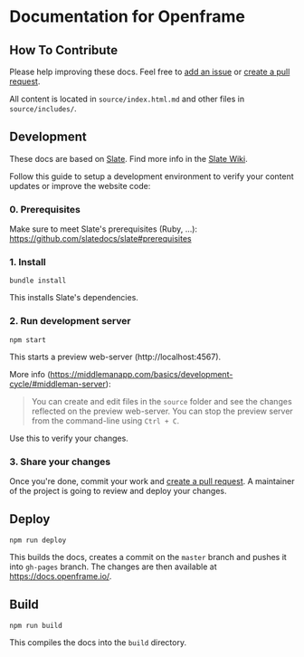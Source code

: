 # Documentation for Openframe

## How To Contribute

Please help improving these docs. Feel free to [add an issue](https://github.com/OpenframeProject/Openframe-Docs/issues) or [create a pull request](https://help.github.com/en/github/collaborating-with-issues-and-pull-requests/about-pull-requests).

All content is located in `source/index.html.md` and other files in `source/includes/`.

## Development

These docs are based on [Slate](https://github.com/slatedocs/slate). Find more info in the [Slate Wiki](https://github.com/slatedocs/slate/wiki).

Follow this guide to setup a development environment to verify your content updates or improve the website code:

### 0. Prerequisites

Make sure to meet Slate's prerequisites (Ruby, …): https://github.com/slatedocs/slate#prerequisites

### 1. Install

`bundle install`

This installs Slate's dependencies.

### 2. Run development server

`npm start`

This starts a preview web-server (http://localhost:4567). 

More info (https://middlemanapp.com/basics/development-cycle/#middleman-server): 
> You can create and edit files in the `source` folder and see the changes reflected on the preview web-server.
> You can stop the preview server from the command-line using `Ctrl + C`.

Use this to verify your changes. 

### 3. Share your changes

Once you're done, commit your work and [create a pull request](https://help.github.com/en/github/collaborating-with-issues-and-pull-requests/about-pull-requests). A maintainer of the project is going to review and deploy your changes.

## Deploy

`npm run deploy`

This builds the docs, creates a commit on the `master` branch and pushes it into `gh-pages` branch. The changes are then available at https://docs.openframe.io/. 

## Build

`npm run build`

This compiles the docs into the `build` directory. 